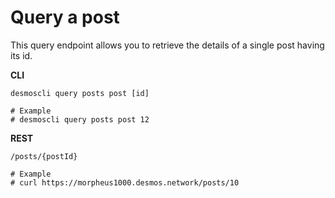 # Query a post
This query endpoint allows you to retrieve the details of a single post having its id. 

**CLI**
 ```shell
desmoscli query posts post [id]

# Example
# desmoscli query posts post 12
``` 

**REST**
```
/posts/{postId}

# Example
# curl https://morpheus1000.desmos.network/posts/10
```